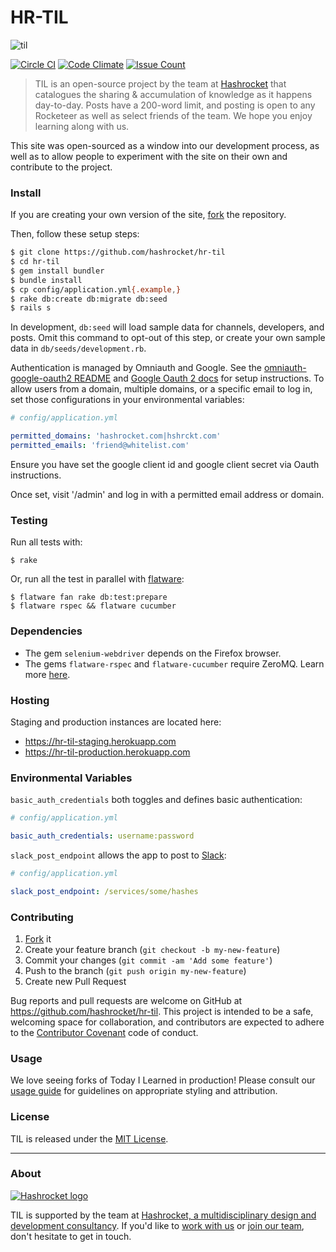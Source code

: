 # HR-TIL

![til](https://raw.githubusercontent.com/hashrocket/hr-til/master/app/assets/images/banner.png)

[![Circle CI](https://circleci.com/gh/hashrocket/hr-til.svg?style=svg)](https://circleci.com/gh/hashrocket/hr-til) [![Code Climate](https://codeclimate.com/github/hashrocket/hr-til/badges/gpa.svg)](https://codeclimate.com/github/hashrocket/hr-til) [![Issue Count](https://codeclimate.com/github/hashrocket/hr-til/badges/issue_count.svg)](https://codeclimate.com/github/hashrocket/hr-til)

> TIL is an open-source project by the team at
> [Hashrocket](https://hashrocket.com/) that catalogues the sharing &
> accumulation of knowledge as it happens day-to-day. Posts have a 200-word
> limit, and posting is open to any Rocketeer as well as select friends of the
> team. We hope you enjoy learning along with us.

This site was open-sourced as a window into our development process, as well as
to allow people to experiment with the site on their own and contribute to the
project.

### Install

If you are creating your own version of the site,
[fork](https://help.github.com/articles/fork-a-repo/) the repository.

Then, follow these setup steps:

```sh
$ git clone https://github.com/hashrocket/hr-til
$ cd hr-til
$ gem install bundler
$ bundle install
$ cp config/application.yml{.example,}
$ rake db:create db:migrate db:seed
$ rails s
```

In development, `db:seed` will load sample data for channels, developers, and
posts. Omit this command to opt-out of this step, or create your own sample
data in `db/seeds/development.rb`.

Authentication is managed by Omniauth and Google. See the [omniauth-google-oauth2  README](https://github.com/zquestz/omniauth-google-oauth2/blob/master/README.md) and [Google Oauth 2 docs](https://developers.google.com/identity/protocols/OAuth2WebServer) for setup instructions. To allow users from a domain,
multiple domains, or a specific email to log in, set those configurations in 
your environmental variables:

```yml
# config/application.yml

permitted_domains: 'hashrocket.com|hshrckt.com'
permitted_emails: 'friend@whitelist.com'
```
Ensure you have set the google client id and google client secret via Oauth instructions.

Once set, visit '/admin' and log in with a permitted email address or domain.

### Testing

Run all tests with:

```
$ rake
```

Or, run all the test in parallel with [flatware](https://github.com/briandunn/flatware):

```
$ flatware fan rake db:test:prepare
$ flatware rspec && flatware cucumber
```

### Dependencies

- The gem `selenium-webdriver` depends on the Firefox browser.
- The gems `flatware-rspec` and `flatware-cucumber` require ZeroMQ. Learn more
[here](https://github.com/briandunn/flatware).

### Hosting

Staging and production instances are located here:

* https://hr-til-staging.herokuapp.com
* https://hr-til-production.herokuapp.com

### Environmental Variables

`basic_auth_credentials` both toggles and defines basic authentication:

```yml
# config/application.yml

basic_auth_credentials: username:password
```

`slack_post_endpoint` allows the app to post to [Slack](https://slack.com/):

```yml
# config/application.yml

slack_post_endpoint: /services/some/hashes
```

### Contributing

1. [Fork](https://help.github.com/articles/fork-a-repo/) it
2. Create your feature branch (`git checkout -b my-new-feature`)
3. Commit your changes (`git commit -am 'Add some feature'`)
4. Push to the branch (`git push origin my-new-feature`)
5. Create new Pull Request

Bug reports and pull requests are welcome on GitHub at
https://github.com/hashrocket/hr-til. This project is intended to be a safe,
welcoming space for collaboration, and contributors are expected to adhere to
the [Contributor Covenant](http://contributor-covenant.org) code of conduct.

### Usage

We love seeing forks of Today I Learned in production! Please consult our
[usage guide](/USAGE.md) for guidelines on appropriate styling and attribution.

### License

TIL is released under the [MIT License](http://www.opensource.org/licenses/MIT).

---

### About

[![Hashrocket logo](https://hashrocket.com/hashrocket_logo.svg)](https://hashrocket.com)

TIL is supported by the team at [Hashrocket, a
multidisciplinary design and development consultancy](https://hashrocket.com). If you'd like to [work with
us](https://hashrocket.com/contact-us/hire-us) or [join our
team](https://hashrocket.com/contact-us/jobs), don't hesitate to get in touch.
